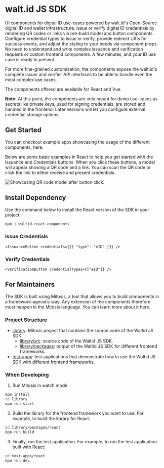 # walt.id JS SDK

UI components for digital ID use-cases powered by walt.id's Open-Source digital ID and wallet infrastructure.
Issue or verify digital ID credentials by rendering QR codes or links via pre-build model and button components.
Configure credential types to issue or verify, provide redirect URIs for success events, and adjust the
styling to your needs via component props. No need to understand and write complex issuance and verification requests or
custom frontend components. A few minutes, and your ID use case is ready to present.

For more fine-grained customization, the components expose the walt.id's complete issuer and verifier API interfaces to
be able to handle even the most complex use cases.

The components offered are available for React and Vue.

**Note:** At this point, the components are only meant for demo use-cases as secrets like private keys, used for signing
credentials, are stored and handled in the frontend. Later versions will let you configure external credential storage
options.

## Get Started

You can checkout example apps showcasing the usage of the different components, here.

Below are some basic examples in React to help you get started with the Issuance and Credentials buttons. When you click these
buttons, a model will appear showing a QR code and a link. You can scan the QR code or click the link to either receive
and present credentials.

![Showcasing QR code model after button click.](https://github.com/user-attachments/assets/7187e4f9-6797-4944-92be-0e0f4792837a)

## Install Dependency 
Use the command below to install the React version of the SDK in your project. 

```bash
npm i waltid-react-components
```


### Issue Credentials

```React
<IssuanceButton credentials={[{ "type": "eID" }]} />
```


### Verify Credentials

```React
<VerificationButton credentialTypes={["eID"]} />
```


## For Maintainers

The SDK is built using Mitosis, a tool that allows you to build components in a framework-agnostic way.
Any extension of the components therefore must happen in the Mitosis language. You can learn more about it here.

### Project Structure

- [library](./library/): Mitosis project that contains the source code of the Waltid JS SDK.
    - [library/src](./library/src/): source code of the Waltid JS SDK.
    - [library/packages](./library/packages/): output of the Waltid JS SDK for different frontend frameworks.
- [test-apps](./test-apps/): test applications that demonstrate how to use the Waltid JS SDK with different frontend
  frameworks.

### When Developing

1. Run Mitosis in watch mode

```bash
npm install
cd library
npm run start
```

2. Build the library for the frontend framework you want to use. For example, to build the library for React:

```bash
cd library/packages/react
npm run build
```

3. Finally, run the test application. For example, to run the test application built with React:

```bash
cd test-apps/react
npm run dev
```
